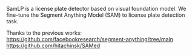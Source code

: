SamLP is a license plate detector based on visual foundation model. We fine-tune the Segment Anything Model (SAM) to license plate detection task.

Thanks to the previous works:
<https://github.com/facebookresearch/segment-anything/tree/main>
<https://github.com/hitachinsk/SAMed>
